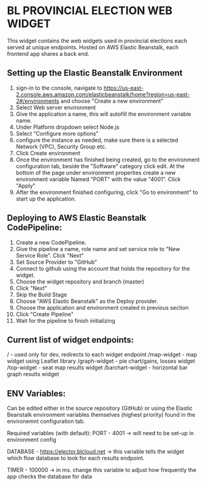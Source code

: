 # BL PROVINCIAL ELECTION WEB WIDGET

This widget contains the web widgets used in provincial elections each served at unique endpoints. Hosted on AWS Elastic Beanstalk, each frontend app shares a back end. 


## Setting up the Elastic Beanstalk Environment
1. sign-in to the console, navigate to https://us-east-2.console.aws.amazon.com/elasticbeanstalk/home?region=us-east-2#/environments and choose "Create a new environment"
2. Select Web server environment
3. Give the application a name, this will autofill the environment variable name. 
4. Under Platform dropdown select Node.js
5. Select "Configure more options" 
6. configure the instance as needed, make sure there is a selected Network (VPC), Security Group etc. 
7. Click Create environment
8. Once the environment has finished being created, go to the environment configuration tab, beside the "Software" category click edit. At the bottom of the page under environment properties create a new environment variable Named "PORT" with the value "4001". Click "Apply"
9. After the environment finished configuring, click "Go to environment" to start up the application.

## Deploying to AWS Elastic Beanstalk CodePipeline:
1. Create a new CodePipeline.
2. Give the pipeline a name, role name and set service role to "New Service Role". Click "Next"
3. Set Source Provider to "GitHub"
4. Connect to github using the account that holds the repository for the widget.
5. Choose the widget repository and branch (master)
6. Click "Next"
7. Skip the Build Stage
8. Choose "AWS Elastic Beanstalk" as the Deploy provider.
9. Choose the application and environment created in previous section
10. Click "Create Pipeline"
11. Wait for the pipeline to finish initializing 


## Current list of widget endpoints: 

/ - used only for dev, redirects to each widget endpoint 
/map-widget - map widget using Leaflet library
/graph-widget - pie chart/gains, losses widget
/top-widget - seat map results widget
/barchart-widget - horizontal bar graph results widget

## ENV Variables: 
Can be edited either in the source repository (GitHub) or using the Elastic Beanstalk environment variables themselves (highest priority) found in the environemnt configuration tab.

Required variables (with default): 
PORT - 4001 
    -> will need to be set-up in environment config

DATABASE - https://elector.blcloud.net 
    -> this variable tells the widget which flow database to look for each results endpoint. 
    
TIMER - 100000
    -> in ms. change this variable to adjust how frequently the app checks the database for data